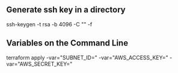 ## Generate ssh key in a directory ##
ssh-keygen -t rsa -b 4096 -C "<email-id>" -f <file-path-and-name-to-pvt-ssh-key>

## Variables on the Command Line ##
terraform apply -var="SUBNET_ID=<public-subnet-id>" -var="AWS_ACCESS_KEY=<aws-public-access-key>" -var="AWS_SECRET_KEY=<aws-private-secret-key>"